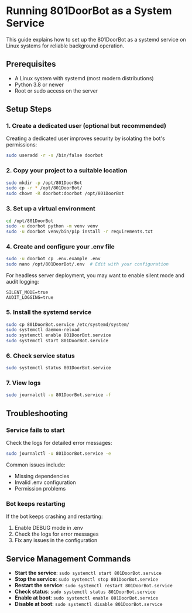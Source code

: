 # Running 801DoorBot as a System Service

This guide explains how to set up the 801DoorBot as a systemd service on Linux systems for reliable background operation.

## Prerequisites

- A Linux system with systemd (most modern distributions)
- Python 3.8 or newer
- Root or sudo access on the server

## Setup Steps

### 1. Create a dedicated user (optional but recommended)

Creating a dedicated user improves security by isolating the bot's permissions:

```bash
sudo useradd -r -s /bin/false doorbot
```

### 2. Copy your project to a suitable location

```bash
sudo mkdir -p /opt/801DoorBot
sudo cp -r * /opt/801DoorBot/
sudo chown -R doorbot:doorbot /opt/801DoorBot
```

### 3. Set up a virtual environment

```bash
cd /opt/801DoorBot
sudo -u doorbot python -m venv venv
sudo -u doorbot venv/bin/pip install -r requirements.txt
```

### 4. Create and configure your .env file

```bash
sudo -u doorbot cp .env.example .env
sudo nano /opt/801DoorBot/.env  # Edit with your configuration
```

For headless server deployment, you may want to enable silent mode and audit logging:

```
SILENT_MODE=true
AUDIT_LOGGING=true
```

### 5. Install the systemd service

```bash
sudo cp 801DoorBot.service /etc/systemd/system/
sudo systemctl daemon-reload
sudo systemctl enable 801DoorBot.service
sudo systemctl start 801DoorBot.service
```

### 6. Check service status

```bash
sudo systemctl status 801DoorBot.service
```

### 7. View logs

```bash
sudo journalctl -u 801DoorBot.service -f
```

## Troubleshooting

### Service fails to start

Check the logs for detailed error messages:

```bash
sudo journalctl -u 801DoorBot.service -e
```

Common issues include:
- Missing dependencies
- Invalid .env configuration
- Permission problems

### Bot keeps restarting

If the bot keeps crashing and restarting:
1. Enable DEBUG mode in .env
2. Check the logs for error messages
3. Fix any issues in the configuration

## Service Management Commands

- **Start the service**: `sudo systemctl start 801DoorBot.service`
- **Stop the service**: `sudo systemctl stop 801DoorBot.service`
- **Restart the service**: `sudo systemctl restart 801DoorBot.service`
- **Check status**: `sudo systemctl status 801DoorBot.service`
- **Enable at boot**: `sudo systemctl enable 801DoorBot.service`
- **Disable at boot**: `sudo systemctl disable 801DoorBot.service` 